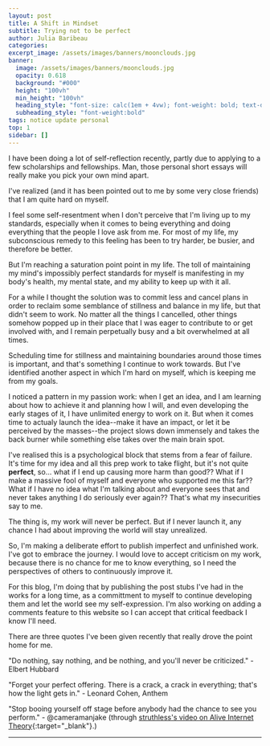 ```yaml
---
layout: post
title: A Shift in Mindset
subtitle: Trying not to be perfect
author: Julia Baribeau
categories: 
excerpt_image: /assets/images/banners/moonclouds.jpg
banner:
  image: /assets/images/banners/moonclouds.jpg
  opacity: 0.618
  background: "#000"
  height: "100vh"
  min_height: "100vh"
  heading_style: "font-size: calc(1em + 4vw); font-weight: bold; text-decoration: underline"
  subheading_style: "font-weight:bold"
tags: notice update personal
top: 1
sidebar: []
---
```


I have been doing a lot of self-reflection recently, partly due to applying to a few scholarships and fellowships. Man, those personal short essays will really make you pick your own mind apart. 

I've realized (and it has been pointed out to me by some very close friends) that I am quite hard on myself. 

I feel some self-resentment when I don't perceive that I'm living up to my standards, especially when it comes to being everything and doing everything that the people I love ask from me. For most of my life, my subconscious remedy to this feeling has been to try harder, be busier, and therefore be better.

But I'm reaching a saturation point point in my life. The toll of maintaining my mind's impossibly perfect standards for myself is manifesting in my body's health, my mental state, and my ability to keep up with it all.

For a while I thought the solution was to commit less and cancel plans in order to reclaim some semblance of stillness and balance in my life, but that didn't seem to work. No matter all the things I cancelled, other things somehow popped up in their place that I was eager to contribute to or get involved with, and I remain perpetually busy and a bit overwhelmed at all times.

Scheduling time for stillness and maintaining boundaries around those times is important, and that's something I continue to work towards. But I've identified another aspect in which I'm hard on myself, which is keeping me from my goals.

I noticed a pattern in my passion work: when I get an idea, and I am learning about how to achieve it and planning how I will, and even developing the early stages of it, I have unlimited energy to work on it. But when it comes time to actualy launch the idea--make it have an impact, or let it be perceived by the masses--the project slows down immensely and takes the back burner while something else takes over the main brain spot.

I've realised this is a psychological block that stems from a fear of failure. It's time for my idea and all this prep work to take flight, but it's not quite **perfect**, so... what if I end up causing more harm than good?? What if I make a massive fool of myself and everyone who supported me this far?? What if I have no idea what I'm talking about and everyone sees that and never takes anything I do seriously ever again?? That's what my insecurities say to me. 

The thing is, my work will never be perfect. But if I never launch it, any chance I had about improving the world will stay unrealized. 

So, I'm making a deliberate effort to publish imperfect and unfinished work. I've got to embrace the journey. I would love to accept criticism on my work, because there is no chance for me to know everything, so I need the perspectives of others to continuously improve it. 

For this blog, I'm doing that by publishing the post stubs I've had in the works for a long time, as a committment to myself to continue developing them and let the world see my self-expression. I'm also working on adding a comments feature to this website so I can accept that critical feedback I know I'll need.

There are three quotes I've been given recently that really drove the point home for me.

"Do nothing, say nothing, and be nothing, and you'll never be criticized." - Elbert Hubbard

"Forget your perfect offering. There is a crack, a crack in everything; that's how the light gets in." - Leonard Cohen, Anthem

"Stop booing yourself off stage before anybody had the chance to see you perform." - @cameramanjake (through [struthless's video on Alive Internet Theory](https://www.youtube.com/watch?v=bIBUGQ0aYnc&t=782s){:target="_blank"}.)

----- 